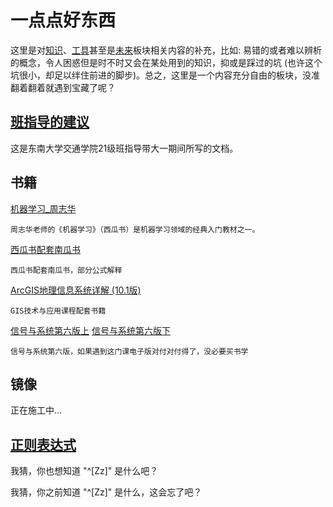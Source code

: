 # 一点点好东西

这里是对[知识](./knowledge.md)、[工具](./tools.md)甚至是[未来](./future.md)板块相关内容的补充，比如: 易错的或者难以辨析的概念，令人困惑但是时不时又会在某处用到的知识，抑或是踩过的坑 (也许这个坑很小，却足以绊住前进的脚步)。总之，这里是一个内容充分自由的板块，没准翻着翻着就遇到宝藏了呢？

## [班指导的建议](./GoodStuffContent/Sharing/To%20SEU%20freshman%20students%202021.md)

这是东南大学交通学院21级班指导带大一期间所写的文档。

## 书籍

[机器学习_周志华](https://wwv.lanzouh.com/iqYtF1s6nodg)

```text
周志华老师的《机器学习》（西瓜书）是机器学习领域的经典入门教材之一。
```

[西瓜书配套南瓜书](https://wwv.lanzouh.com/isp0U1s6noeh)

```text
西瓜书配套南瓜书，部分公式解释
```

[ArcGIS地理信息系统详解  (10.1版) ](https://wwv.lanzouh.com/irHoC1s6nnvi)

```text
GIS技术与应用课程配套书籍
```
[信号与系统第六版上](https://wwv.lanzouh.com/iDdav1t5wzxg)
[信号与系统第六版下](https://wwv.lanzouh.com/izOEM1t5x0qf)

```text
信号与系统第六版，如果遇到这门课电子版对付对付得了，没必要买书学
```
## 镜像

正在施工中...

## [正则表达式](./GoodStuffContent/regular_exp.md)

我猜，你也想知道 "^[Zz]" 是什么吧？

我猜，你之前知道 "^[Zz]" 是什么，这会忘了吧？

